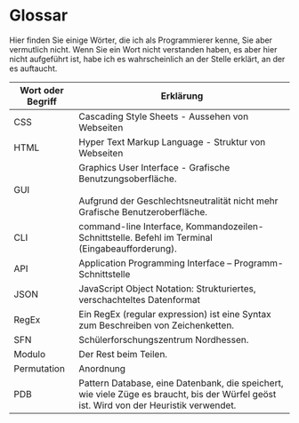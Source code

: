 # Glossar

Hier finden Sie einige Wörter, die ich als Programmierer kenne, Sie aber vermutlich nicht. Wenn Sie ein Wort nicht 
verstanden haben, es aber hier nicht aufgeführt ist, habe ich es wahrscheinlich an der Stelle erklärt, an der es 
auftaucht.

| Wort oder Begriff | Erklärung                                                                                                                                      |
|-------------------|------------------------------------------------------------------------------------------------------------------------------------------------|
| CSS               | Cascading Style Sheets  - Aussehen von Webseiten                                                                                               |
| HTML              | Hyper Text Markup Language - Struktur von Webseiten                                                                                            |
| GUI               | Graphics User Interface - Grafische Benutzungsoberfläche. <br><br>Aufgrund der Geschlechtsneutralität nicht mehr Grafische Benutzeroberfläche. |
| CLI               | command-line Interface, Kommandozeilen-Schnittstelle. Befehl im Terminal (Eingabeaufforderung).                                                |
| API               | Application Programming Interface – Programm-Schnittstelle                                                                                     |
| JSON              | JavaScript Object Notation: Strukturiertes, verschachteltes Datenformat                                                                        |
| RegEx             | Ein RegEx (regular expression) ist eine Syntax zum Beschreiben von Zeichenketten.                                                              |
| SFN               | Schülerforschungszentrum Nordhessen.                                                                                                           |
| Modulo            | Der Rest beim Teilen.                                                                                                                          |
| Permutation       | Anordnung                                                                                                                                      |
| PDB               | Pattern Database, eine Datenbank, die speichert, wie viele Züge es braucht, bis der Würfel geöst ist. Wird von der Heuristik verwendet.        |

